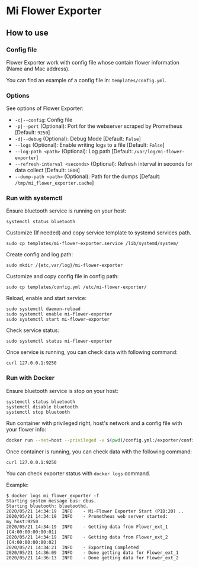 # Mi Flower Exporter

## How to use

### Config file

Flower Exporter work with config file whose contain flower information (Name and Mac address).

You can find an example of a config file in: `templates/config.yml`.

### Options

See options of Flower Exporter:
- `-c|--config`: Config file
- `-p|--port` (Optional): Port for the webserver scraped by Prometheus [Default: `9250`]
- `-d|--debug` (Optional): Debug Mode [Default: `False`]
- `--logs` (Optional): Enable writing logs to a file [Default: `False`]
- `--log-path <path>` (Optional): Log path [Default: `/var/log/mi-flower-exporter`]
- `--refresh-interval <seconds>` (Optional): Refresh interval in seconds for data collect [Default: `1800`]
- `--dump-path <path>` (Optional): Path for the dumps [Default: `/tmp/mi_flower_exporter.cache`]

### Run with systemctl

Ensure bluetooth service is running on your host:
```
systemctl status bluetooth
```

Customize (If needed) and copy service template to systemd services path.
```
sudo cp templates/mi-flower-exporter.service /lib/systemd/system/
```

Create config and log path:
```
sudo mkdir /{etc,var/log}/mi-flower-exporter
```

Customize and copy config file in config path:
```
sudo cp templates/config.yml /etc/mi-flower-exporter/
```

Reload, enable and start service:
```
sudo systemctl daemon-reload
sudo systemctl enable mi-flower-exporter
sudo systemctl start mi-flower-exporter
```

Check service status:
```
sudo systemctl status mi-flower-exporter
```

Once service is running, you can check data with following command:
```
curl 127.0.0.1:9250
```

### Run with Docker

Ensure bluetooth service is stop on your host:
```
systemctl status bluetooth
systemctl disable bluetooth
systemctl stop bluetooth
```

Run container with privileged right, host's network and a config file with your flower info:
```bash
docker run --net=host --privileged -v $(pwd)/config.yml:/exporter/config.yml --name mi_flower_exporter -ti mi-flower-exporter
```

Once container is running, you can check data with the following command:
```
curl 127.0.0.1:9250
```

You can check exporter status with `docker logs` command.

Example:
```
$ docker logs mi_flower_exporter -f
Starting system message bus: dbus.
Starting bluetooth: bluetoothd.
2020/05/21 14:34:19  INFO    - Mi-Flower Exporter Start (PID:20) ..
2020/05/21 14:34:19  INFO    - Prometheus web server started: my_host:9250
2020/05/21 14:34:19  INFO    - Getting data from Flower_ext_1 [C4:00:00:00:00:01]
2020/05/21 14:34:19  INFO    - Getting data from Flower_ext_2 [C4:00:00:00:00:02]
2020/05/21 14:34:21  INFO    - Exporting Completed
2020/05/21 14:36:09  INFO    - Done getting data for Flower_ext_1
2020/05/21 14:36:13  INFO    - Done getting data for Flower_ext_2
```
